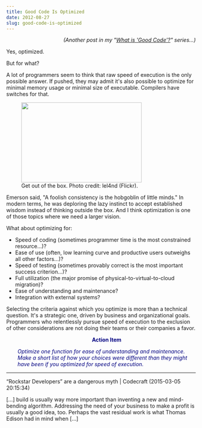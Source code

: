 ```yaml
---
title: Good Code Is Optimized
date: 2012-08-27
slug: good-code-is-optimized
---
```


<p style="text-align:right;"><em>(Another post in my "<a href="what-is-good-code.md">What is 'Good Code'?</a>" series...)</em></p>
Yes, optimized.

But for what?

A lot of programmers seem to think that raw speed of execution is the only possible answer. If pushed, they may admit it's also possible to optimize for minimal memory usage or minimal size of executable. Compilers have switches for that.

<figure><img class=" " title="think outside the box..." src="http://farm7.staticflickr.com/6086/6062809527_fff6c530e4_n.jpg" alt="" width="320" height="213" /><figcaption>Get out of the box. Photo credit: lel4nd (Flickr).</figcaption></figure>

Emerson said, "A foolish consistency is the hobgoblin of little minds." In modern terms, he was deploring the lazy instinct to accept established wisdom instead of thinking outside the box. And I think optimization is one of those topics where we need a larger vision.

What about optimizing for:
<ul>
	<li>Speed of coding (sometimes programmer time is the most constrained resource...)?</li>
	<li>Ease of use (often, low learning curve and productive users outweighs all other factors...)?</li>
	<li>Speed of testing (sometimes provably correct is the most important success criterion...)?</li>
	<li>Full utilization (the major promise of physical-to-virtual-to-cloud migration)?</li>
	<li>Ease of understanding and maintenance?</li>
	<li>Integration with external systems?</li>
</ul>
Selecting the criteria against which you optimize is more than a technical question. It's a strategic one, driven by business and organizational goals. Programmers who relentlessly pursue speed of execution to the exclusion of other considerations are not doing their teams or their companies a favor.
<p style="padding-left:30px;text-align:center;"><strong><span style="color:#000080;">Action Item</span></strong></p>
<p style="padding-left:30px;"><em><span style="color:#000080;">Optimize one function for ease of understanding and maintenance. Make a short list of how your choices were different than they might have been if you optimized for speed of execution.</span></em></p>

---

&#8220;Rockstar Developers&#8221; are a dangerous myth | Codecraft (2015-03-05 20:15:34)

[…] build is usually way more important than inventing a new and mind-bending algorithm. Addressing the need of your business to make a profit is usually a good idea, too. Perhaps the vast residual work is what Thomas Edison had in mind when […]